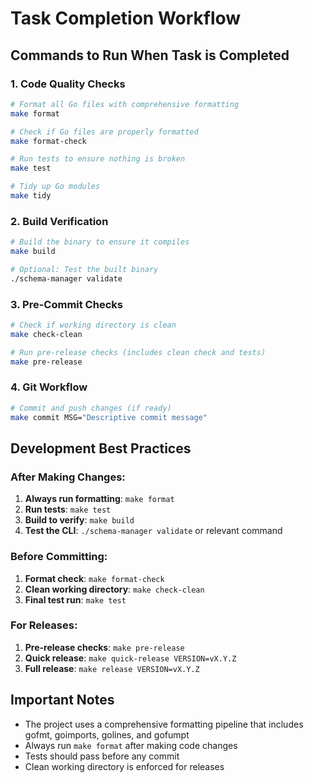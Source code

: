 # Task Completion Workflow

## Commands to Run When Task is Completed

### 1. Code Quality Checks
```bash
# Format all Go files with comprehensive formatting
make format

# Check if Go files are properly formatted
make format-check

# Run tests to ensure nothing is broken
make test

# Tidy up Go modules
make tidy
```

### 2. Build Verification
```bash
# Build the binary to ensure it compiles
make build

# Optional: Test the built binary
./schema-manager validate
```

### 3. Pre-Commit Checks
```bash
# Check if working directory is clean
make check-clean

# Run pre-release checks (includes clean check and tests)
make pre-release
```

### 4. Git Workflow
```bash
# Commit and push changes (if ready)
make commit MSG="Descriptive commit message"
```

## Development Best Practices

### After Making Changes:
1. **Always run formatting**: `make format`
2. **Run tests**: `make test` 
3. **Build to verify**: `make build`
4. **Test the CLI**: `./schema-manager validate` or relevant command

### Before Committing:
1. **Format check**: `make format-check`
2. **Clean working directory**: `make check-clean`
3. **Final test run**: `make test`

### For Releases:
1. **Pre-release checks**: `make pre-release`
2. **Quick release**: `make quick-release VERSION=vX.Y.Z`
3. **Full release**: `make release VERSION=vX.Y.Z`

## Important Notes
- The project uses a comprehensive formatting pipeline that includes gofmt, goimports, golines, and gofumpt
- Always run `make format` after making code changes
- Tests should pass before any commit
- Clean working directory is enforced for releases